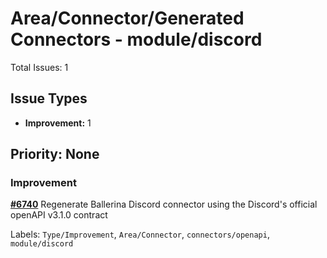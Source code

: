 # Area/Connector/Generated Connectors - module/discord

Total Issues: 1

## Issue Types

- **Improvement:** 1

## Priority: None

### Improvement

**[#6740](https://github.com/ballerina-platform/ballerina-library/issues/6740)** Regenerate Ballerina Discord connector using the Discord's official openAPI v3.1.0 contract

Labels: `Type/Improvement`, `Area/Connector`, `connectors/openapi`, `module/discord`

